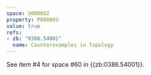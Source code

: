 ```yaml
---
space: S000052
property: P000003
value: true
refs:
- zb: "0386.54001"
  name: Counterexamples in Topology
---
```


See item #4 for space #60 in {{zb:0386.54001}}.
